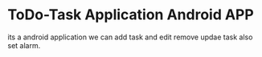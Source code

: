 # ToDo-Task Application Android APP
 its a android application we can add task and edit remove updae task also set alarm.
